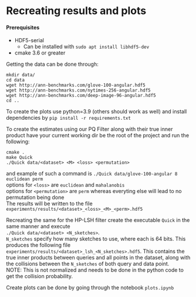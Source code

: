 


# Recreating results and plots
#### Prerequisites
- HDF5-serial
    - Can be installed with `sudo apt install libhdf5-dev`
- cmake 3.6 or greater

Getting the data can be done through:
```
mkdir data/
cd data
wget http://ann-benchmarks.com/glove-100-angular.hdf5
wget http://ann-benchmarks.com/nytimes-256-angular.hdf5
wget http://ann-benchmarks.com/deep-image-96-angular.hdf5
cd ..
```


To create the plots use python=3.9 (others should work as well) and
install dependencies by `pip install -r requirements.txt`

To create the estimates using our PQ Filter along with their true inner product
have your current working dir be the root of the project and run the following:
```
cmake .
make Quick
./Quick data/<dataset> <M> <loss> <permutation>
```
and example of such a command is
`./Quick data/glove-100-angular 8 euclidean perm`  
options for `<loss>` are `euclidean` and `mahalanobis`  
options for `<permutation>` are `perm` whereas everyting else will lead to no permutation being done   
The results will be written to the file `experiments/results/<dataset>_<loss>_<M>_<perm>.hdf5`

Recreating the same for the HP-LSH filter create the executable `Quick` in the same manner and execute  
`./Quick data/<dataset> <N_sketches>`.  
`N_sketches` specify how many sketches to use, where each is 64 bits. This produces the following file `experiments/results/<dataset>_lsh_<N_sketches>.hdf5`.
This contains the true inner products between queries and all points in the dataset, along with the collisions between the `N_sketches` of both query and data point.  
NOTE: This is not normalized and needs to be done in the python code to get the collision probability.





Create plots can be done by going through the notebook `plots.ipynb`


